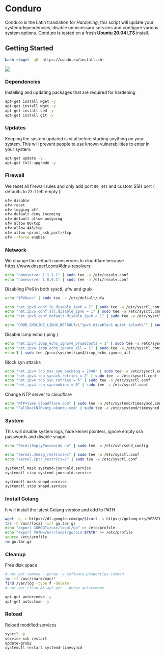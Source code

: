 # Conduro 
Conduro is the Latin translation for _Hardening_, this script will update your system/dependencies, disable unnecessary services and configure various system options. Conduro is tested on a fresh **Ubuntu 20.04 LTS** install.

## Getting Started

```bash
bash <(wget -qO- https://condu.ro/install.sh)
```
![](https://i.imgur.com/L162OHE.gif)

### Dependencies
Installing and updating packages that are required for hardening.

```bash
apt-get install wget -y
apt-get install wget -y
apt-get install sed -y
apt-get install git -y
```

### Updates
Keeping the system updated is vital before starting anything on your system. This will prevent people to use known vulnerabilities to enter in your system.

```bash
apt-get update -y
apt-get full-upgrade -y
```

### Firewall
We reset all firewall rules and only add port `80`, `443` and custom SSH port ( defaults to `22` if left empty )
```bash
ufw disable
ufw reset
ufw logging off
ufw default deny incoming
ufw default allow outgoing
ufw allow 80/tcp
ufw allow 443/tcp
ufw allow <promt_ssh_port>/tcp
ufw --force enable
```

### Network
We change the default nameservers to cloudflare because https://www.dnsperf.com/#!dns-resolvers
```bash
echo "nameserver 1.1.1.1" | sudo tee -a /etc/resolv.conf
echo "nameserver 1.0.0.1" | sudo tee -a /etc/resolv.conf
```
Disabling IPv6 in both sysctl, ufw and grub
```bash
echo "IPV6=no" | sudo tee -a /etc/default/ufw

echo "net.ipv6.conf.lo.disable_ipv6 = 1" | sudo tee -a /etc/sysctl.conf
echo "net.ipv6.conf.all.disable_ipv6 = 1" | sudo tee -a /etc/sysctl.conf
echo "net.ipv6.conf.default.disable_ipv6 = 1" | sudo tee -a /etc/sysctl.conf

echo "GRUB_CMDLINE_LINUX_DEFAULT=\"ipv6.disable=1 quiet splash\"" | sudo tee -a /etc/default/grub
```
Disable icmp echo ( ping )
```bash
echo "net.ipv4.icmp_echo_ignore_broadcasts = 1" | sudo tee -a /etc/sysctl.conf
echo "net.ipv4.icmp_echo_ignore_all = 1" | sudo tee -a /etc/sysctl.conf
echo 1 | sudo tee /proc/sys/net/ipv4/icmp_echo_ignore_all
```
Block syn attacks
```bash
echo "net.ipv4.tcp_max_syn_backlog = 2048" | sudo tee -a /etc/sysctl.conf
echo "net.ipv4.tcp_synack_retries = 2" | sudo tee -a /etc/sysctl.conf
echo "net.ipv4.tcp_syn_retries = 5" | sudo tee -a /etc/sysctl.conf
echo "net.ipv4.tcp_syncookies = 0" | sudo tee -a /etc/sysctl.conf
```
Change NTP server to cloudflare
```bash
echo "NTP=time.cloudflare.com" | sudo tee -a /etc/systemd/timesyncd.conf
echo "FallbackNTP=ntp.ubuntu.com" | sudo tee -a /etc/systemd/timesyncd.conf
```

### System
This will disable system logs, hide kernel pointers, ignore empty ssh passwords and disable snapd.
```bash
echo "PermitEmptyPasswords no" | sudo tee -a /etc/ssh/sshd_config

echo "kernel.dmesg_restrict=1" | sudo tee -a /etc/sysctl.conf
echo "kernel.kptr_restrict=2" | sudo tee -a /etc/sysctl.conf

systemctl mask systemd-journald.service
systemctl stop systemd-journald.service

systemctl mask snapd.service
systemctl stop snapd.service
```

### Install Golang
It will install the latest Golang version and add to PATH
```bash
wget -q -c https://dl.google.com/go/$(curl -s https://golang.org/VERSION?m=text).linux-amd64.tar.gz -O go.tar.gz
tar -C /usr/local -xzf go.tar.gz
echo "export GOROOT=/usr/local/go" >> /etc/profile
echo "export PATH=/usr/local/go/bin:$PATH" >> /etc/profile
source /etc/profile
rm go.tar.gz
```

### Cleanup
Free disk space
```bash
# apt-get remove --purge -y software-properties-common
rm -rf /usr/share/man/*
find /var/log -type f -delete
# apt-get clean && apt-get --purge autoremove

apt-get autoremove -y
apt-get autoclean -y
```

### Reload
Reload modified services
```bash
sysctl -p
service ssh restart
update-grub2
systemctl restart systemd-timesyncd
```

